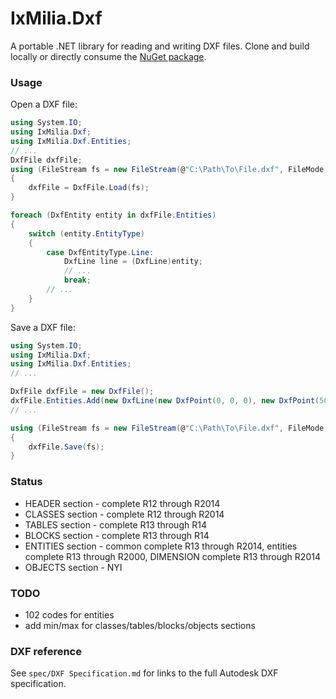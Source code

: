 ﻿IxMilia.Dxf
===========

A portable .NET library for reading and writing DXF files.  Clone and build
locally or directly consume the
[NuGet package](http://www.nuget.org/packages/IxMilia.Dxf/).

### Usage

Open a DXF file:

``` C#
using System.IO;
using IxMilia.Dxf;
using IxMilia.Dxf.Entities;
// ...
DxfFile dxfFile;
using (FileStream fs = new FileStream(@"C:\Path\To\File.dxf", FileMode.Open))
{
    dxfFile = DxfFile.Load(fs);
}

foreach (DxfEntity entity in dxfFile.Entities)
{
    switch (entity.EntityType)
    {
        case DxfEntityType.Line:
            DxfLine line = (DxfLine)entity;
            // ...
            break;
        // ...
    }
}
```

Save a DXF file:

``` C#
using System.IO;
using IxMilia.Dxf;
using IxMilia.Dxf.Entities;
// ...

DxfFile dxfFile = new DxfFile();
dxfFile.Entities.Add(new DxfLine(new DxfPoint(0, 0, 0), new DxfPoint(50, 50, 0)));
// ...

using (FileStream fs = new FileStream(@"C:\Path\To\File.dxf", FileMode.Open))
{
    dxfFile.Save(fs);
}
```

### Status

- HEADER section - complete R12 through R2014
- CLASSES section - complete R12 through R2014
- TABLES section - complete R13 through R14
- BLOCKS section - complete R13 through R14
- ENTITIES section - common complete R13 through R2014, entities complete R13 through R2000, DIMENSION complete R13 through R2014
- OBJECTS section - NYI

### TODO

- 102 codes for entities
- add min/max for classes/tables/blocks/objects sections

### DXF reference

See `spec/DXF Specification.md` for links to the full Autodesk DXF specification.
